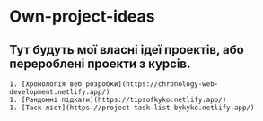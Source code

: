 # Own-project-ideas 
## Тут будуть мої власні ідеї проектів, або перероблені проекти з курсів.
    1. [Хронологія веб розробки](https://chronology-web-development.netlify.app/)
    1. [Рандомні підкати](https://tipsofkyko.netlify.app/)
    1. [Таск ліст](https://project-task-list-bykyko.netlify.app/)